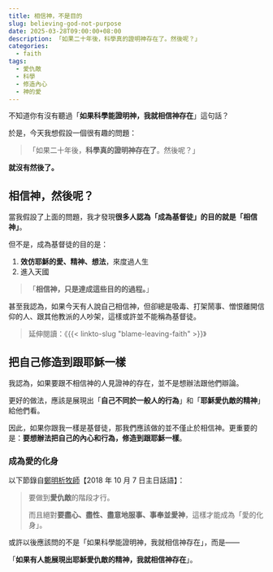```yaml
---
title: 相信神，不是目的
slug: believing-god-not-purpose
date: 2025-03-28T09:00:00+08:00
description: 「如果二十年後，科學真的證明神存在了。然後呢？」
categories:
  - faith
tags:
  - 愛仇敵
  - 科學
  - 修造內心
  - 神的愛
---
```


不知道你有沒有聽過「**如果科學能證明神，我就相信神存在**」這句話？

於是，今天我想假設一個很有趣的問題：

> 「如果二十年後，**科學真的證明神存在了**。然後呢？」

**就沒有然後了。**

## 相信神，然後呢？

當我假設了上面的問題，我才發現**很多人認為「成為基督徒」的目的就是「相信神」**。

但不是，成為基督徒的目的是：

1. **效仿耶穌的愛、精神、想法**，來度過人生
2. 進入天國

> 「**相信神，只是達成這些目的的過程。**」

甚至我認為，如果今天有人說自己相信神，但卻總是吸毒、打架鬧事、憎恨離開信仰的人、跟其他教派的人吵架，這樣或許並不能稱為基督徒。

> 延伸閱讀：《{{< linkto-slug "blame-leaving-faith" >}}》

## 把自己修造到跟耶穌一樣

我認為，如果要跟不相信神的人見證神的存在，並不是想辦法跟他們辯論。

更好的做法，應該是展現出「**自己不同於一般人的行為**」和「**耶穌愛仇敵的精神**」給他們看。

因此，如果你跟我一樣是基督徒，那我們應該做的並不僅止於相信神。更重要的是：**要想辦法把自己的內心和行為，修造到跟耶穌一樣**。

### 成為愛的化身

以下節錄自[鄭明析牧師](https://cgm.org.tw/about-us/about-josha)【2018 年 10 月 7 日主日話語】：

> 要做到**愛仇敵**的階段才行。
>
> 而且絕對**要盡心、盡性、盡意地服事、事奉並愛神**，這樣才能成為「愛的化身」。

或許以後應該問的不是「如果科學能證明神，我就相信神存在」，而是——

「**如果有人能展現出耶穌愛仇敵的精神，我就相信神存在**」。
